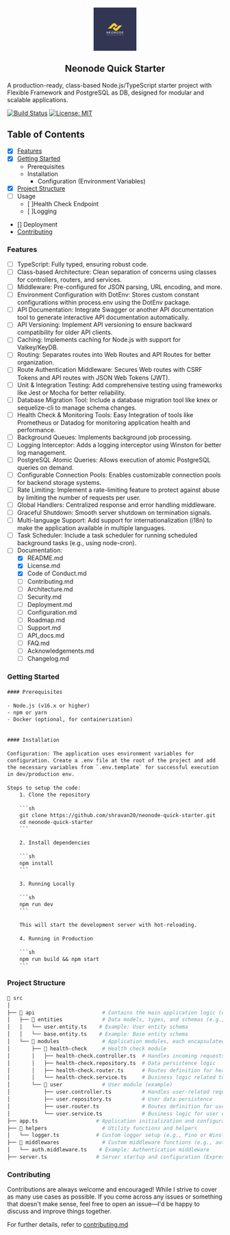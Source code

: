 <p align="center">
  <img align="center" width="20%" src="assets/neonode.png" alt="logo"/>
  <h2 align="center">Neonode Quick Starter</h2>
</p>

A production-ready, class-based Node.js/TypeScript starter project with Flexible Framework and PostgreSQL as DB, designed for modular and scalable applications.

[![Build Status](https://img.shields.io/github/actions/workflow/status/shravan20/neonode-quick-starter/ci.yml)](https://github.com/shravan20/neonode-quick-starter/actions)
[![License: MIT](https://img.shields.io/badge/License-MIT-yellow.svg)](https://opensource.org/licenses/MIT)

## Table of Contents

- [x] [Features](#features)
- [x] [Getting Started](#getting-started)
  - Prerequisites
  - Installation
    - Configuration (Environment Variables)
- [x] [Project Structure](#project-structure)
- [ ] Usage
  - [ ]Health Check Endpoint
  - [ ]Logging
- [] Deployment
- [Contributing](#contributing)

### Features

- [ ] TypeScript: Fully typed, ensuring robust code.
- [ ] Class-based Architecture: Clean separation of concerns using classes for controllers, routers, and services.
- [ ] Middleware: Pre-configured for JSON parsing, URL encoding, and more.
- [ ] Environment Configuration with DotEnv: Stores custom constant configurations within process.env using the DotEnv package.
- [ ] API Documentation: Integrate Swagger or another API documentation tool to generate interactive API documentation automatically.
- [ ] API Versioning: Implement API versioning to ensure backward compatibility for older API clients.
- [ ] Caching: Implements caching for Node.js with support for Valkey/KeyDB.
- [ ] Routing: Separates routes into Web Routes and API Routes for better organization.
- [ ] Route Authentication Middleware: Secures Web routes with CSRF Tokens and API routes with JSON Web Tokens (JWT).
- [ ] Unit & Integration Testing: Add comprehensive testing using frameworks like Jest or Mocha for better reliability.
- [ ] Database Migration Tool: Include a database migration tool like knex or sequelize-cli to manage schema changes.
- [ ] Health Check & Monitoring Tools: Easy Integration of tools like Prometheus or Datadog for monitoring application health and performance.
- [ ] Background Queues: Implements background job processing.
- [ ] Logging Interceptor: Adds a logging interceptor using Winston for better log management.
- [ ] PostgreSQL Atomic Queries: Allows execution of atomic PostgreSQL queries on demand.
- [ ] Configurable Connection Pools: Enables customizable connection pools for backend storage systems.
- [ ] Rate Limiting: Implement a rate-limiting feature to protect against abuse by limiting the number of requests per user.
- [ ] Global Handlers: Centralized response and error handling middleware.
- [ ] Graceful Shutdown: Smooth server shutdown on termination signals.
- [ ] Multi-language Support: Add support for internationalization (i18n) to make the application available in multiple languages.
- [ ] Task Scheduler: Include a task scheduler for running scheduled background tasks (e.g., using node-cron).
- [ ] Documentation:
  - [x] README.md
  - [x] License.md
  - [x] Code of Conduct.md
  - [ ] Contributing.md
  - [ ] Architecture.md
  - [ ] Security.md
  - [ ] Deployment.md
  - [ ] Configuration.md
  - [ ] Roadmap.md
  - [ ] Support.md
  - [ ] API_docs.md
  - [ ] FAQ.md
  - [ ] Acknowledgements.md
  - [ ] Changelog.md

### Getting Started

    #### Prerequisites

    - Node.js (v16.x or higher)
    - npm or yarn
    - Docker (optional, for containerization)


    #### Installation
    
    Configuration: The application uses environment variables for configuration. Create a .env file at the root of the project and add the necessary variables from `.env.template` for successful execution in dev/production env.

    Steps to setup the code:
        1. Clone the repository

        ```sh
        git clone https://github.com/shravan20/neonode-quick-starter.git
        cd neonode-quick-starter
        ```

        2. Install dependencies

        ```sh
        npm install
        ```

        3. Running Locally

        ```sh
        npm run dev
        ```

        This will start the development server with hot-reloading.

        4. Running in Production

        ```sh
        npm run build && npm start
        ```

### Project Structure

```sh
📂 src
│
├── 📂 api                      # Contains the main application logic (entities and modules)
│   ├── 📂 entities             # Data models, types, and schemas (e.g., database entities, DTOs)
│   │   └── user.entity.ts    # Example: User entity schema
│   │   └── base.entity.ts    # Example: Base entity schema
│   └── 📂 modules              # Application modules, each encapsulated in its own directory
│       ├── 📂 health-check     # Health check module
│       │   ├── health-check.controller.ts  # Handles incoming requests and responses
│       │   ├── health-check.repository.ts  # Data persistence logic
│       │   ├── health-check.router.ts      # Routes definition for health check API
│       │   └── health-check.service.ts     # Business logic related to health checks
│       └── 📂 user             # User module (example)
│           ├── user.controller.ts          # Handles user-related requests
│           ├── user.repository.ts          # User data persistence
│           ├── user.router.ts              # Routes definition for user API
│           └── user.service.ts             # Business logic for user operations
├── app.ts                   # Application initialization and configuration
├── 📂 helpers                  # Utility functions and helpers
│   └── logger.ts            # Custom logger setup (e.g., Pino or Winston)
├── 📂 middlewares              # Custom middleware functions (e.g., authentication, error handling)
│   └── auth.middleware.ts    # Example: Authentication middleware
├── server.ts                # Server startup and configuration (Express.js instance)

```

### Contributing

Contributions are always welcome and encouraged! While I strive to cover as many use cases as possible. If you come across any issues or something that doesn't make sense, feel free to open an issue—I'd be happy to discuss and improve things together.

For further details, refer to [contributing.md](./contributing.md)

